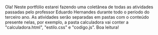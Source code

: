 Ola!
Neste portfólio estarei fazendo uma coletânea de todas as atividades passadas pelo professor Eduardo Hernandes durante todo o período do terceiro ano.
As atividades serão separadas em pastas com o conteúdo presente nelas, por exemplo, a pasta calculadora vai conter a "calculadora.html", "estilo.css" e "codigo.js".    Boa leitura!
